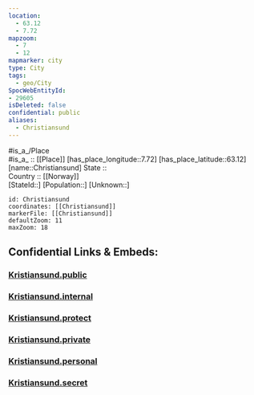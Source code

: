 ```yaml
---
location:
  - 63.12
  - 7.72
mapzoom:
  - 7
  - 12
mapmarker: city
type: City
tags:
  - geo/City
SpocWebEntityId: 
- 29605
isDeleted: false
confidential: public
aliases:
  - Christiansund
---
```

#is_a_/Place  
#is_a_ :: [[Place]] 
[has_place_longitude::7.72] 
[has_place_latitude::63.12] 
[name::Christiansund] 
State ::  
Country :: [[Norway]]  
[StateId::] 
[Population::] 
[Unknown::] 


```leaflet
id: Christiansund
coordinates: [[Christiansund]] 
markerFile: [[Christiansund]] 
defaultZoom: 11 
maxZoom: 18
```


## Confidential Links & Embeds: 

### [Kristiansund.public](/_public/\Earth\Continent\Europe\Europe~North\Norway\Counties~Norway\Møre_og_Romsdal\counties~Møreog_RomsdalKristiansund.public.md) 

### [Kristiansund.internal](/_internal/\Earth\Continent\Europe\Europe~North\Norway\Counties~Norway\Møre_og_Romsdal\counties~Møreog_RomsdalKristiansund.internal.md) 

### [Kristiansund.protect](/_protect/\Earth\Continent\Europe\Europe~North\Norway\Counties~Norway\Møre_og_Romsdal\counties~Møreog_RomsdalKristiansund.protect.md) 

### [Kristiansund.private](/_private/\Earth\Continent\Europe\Europe~North\Norway\Counties~Norway\Møre_og_Romsdal\counties~Møreog_RomsdalKristiansund.private.md) 

### [Kristiansund.personal](/_personal/\Earth\Continent\Europe\Europe~North\Norway\Counties~Norway\Møre_og_Romsdal\counties~Møreog_RomsdalKristiansund.personal.md) 

### [Kristiansund.secret](/_secret/\Earth\Continent\Europe\Europe~North\Norway\Counties~Norway\Møre_og_Romsdal\counties~Møreog_RomsdalKristiansund.secret.md)

